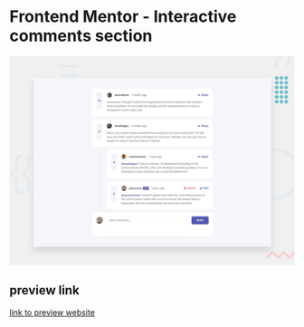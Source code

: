 # Frontend Mentor - Interactive comments section

![Design preview for the Interactive comments section coding challenge](./design/desktop-preview.jpg)

## preview link

[link to preview website](https://mystifying-neumann-f96535.netlify.app/)
